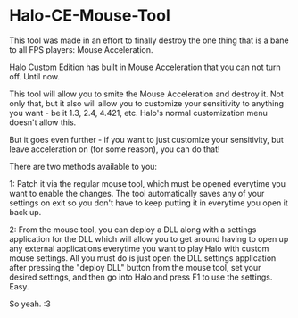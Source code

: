 # Halo-CE-Mouse-Tool
This tool was made in an effort to finally destroy the one thing that is a bane to all FPS players: Mouse Acceleration.

Halo Custom Edition has built in Mouse Acceleration that you can not turn off. Until now.

This tool will allow you to smite the Mouse Acceleration and destroy it. Not only that, but it also will allow you
to customize your sensitivity to anything you want - be it 1.3, 2.4, 4.421, etc. Halo's normal customization
menu doesn't allow this.

But it goes even further - if you want to just customize your sensitivity, but leave acceleration on (for some reason),
you can do that!

There are two methods available to you:

1: Patch it via the regular mouse tool, which must be opened everytime you want to enable the changes. The tool automatically saves any
of your settings on exit so you don't have to keep putting it in everytime you open it back up.
	
2: From the mouse tool, you can deploy a DLL along with a settings application for the DLL which will allow you to get around having
to open up any external applications everytime you want to play Halo with custom mouse settings. All you must do is just open
the DLL settings application after pressing the "deploy DLL" button from the mouse tool, set your desired settings, and then
go into Halo and press F1 to use the settings. Easy.
	
So yeah.
:3
